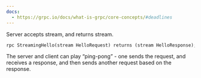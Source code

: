 ```yaml
---
docs:
  - https://grpc.io/docs/what-is-grpc/core-concepts/#deadlines
---
```

Server accepts stream, and returns stream.

```protobuf
rpc StreamingHello(stream HelloRequest) returns (stream HelloResponse);
```

The server and client can play “ping-pong” - one sends the request, and receives a response, and then sends another request based on the response.
